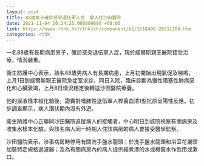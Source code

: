 ```yaml
---
layout: post
title: 88歲男子確診感染退伍軍人症　曾入住沙田醫院　
date: 2021-11-04 20:24:25.000000000 +08:00
link: https://news.rthk.hk/rthk/ch/component/k2/1618406-20211104.htm
categories: rthk
---
```


一名88歲有長期病患男子，確診感染退伍軍人症，現於威爾斯親王醫院接受治療，情況嚴重。

衞生防護中心表示，該名88歲男病人有長期病患，上月初開始出現氣促及喘鳴，上月1日到威爾斯親王醫院急症室求診，同日入院，臨床診斷為慢性阻塞性肺病惡化和心臟衰竭，上月8日情況穩定後轉送沙田醫院療養。

他的尿液樣本經化驗後，證實對嗜肺性退伍軍人桿菌血清1型抗原呈陽性反應。初步調查顯示，病人潛伏期內沒有外遊。

衞生防護中心正聯同沙田醫院追蹤病人的接觸者，中心明日到該院視察有關病房及收集水樣本化驗，與該名病人同一時期入住該病房的病人會接受醫學監察。

沙田醫院表示，涉事病房時停用有關洗手盤水龍頭；於洗手盤水龍頭和浴室花灑頭加裝特定規格過濾器；及為有關病房內的病人提供經煮沸的水或樽裝水作飲用或漱口。
